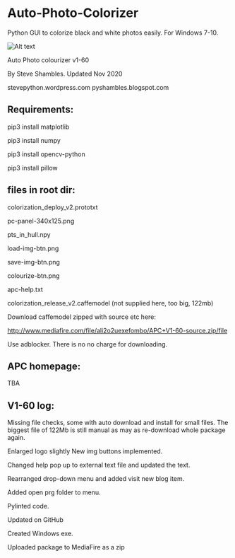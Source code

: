 # Auto-Photo-Colorizer
Python GUI to colorize black and white photos easily.
For Windows 7-10.


![Alt text](https://i.postimg.cc/FFfFq0Jd/screenshot-2020-11-05-at-02-25-16.png "Optional title")


Auto Photo colourizer v1-60

By Steve Shambles. Updated Nov 2020

stevepython.wordpress.com
pyshambles.blogspot.com


Requirements:
--------------
pip3 install matplotlib

pip3 install numpy

pip3 install opencv-python

pip3 install pillow


files in root dir:
------------------
colorization_deploy_v2.prototxt

pc-panel-340x125.png

pts_in_hull.npy

load-img-btn.png

save-img-btn.png

colourize-btn.png

apc-help.txt

colorization_release_v2.caffemodel (not supplied here, too big, 122mb)

Download caffemodel zipped with source etc here:

http://www.mediafire.com/file/ali2o2uexefombo/APC+V1-60-source.zip/file

Use adblocker. There is no no charge for downloading.


APC homepage:
-------------
TBA


V1-60 log:
----------
Missing file checks, some with auto download and install for small files.
The biggest file of 122Mb is still manual as may as re-download whole package again.

Enlarged logo slightly
New img buttons implemented.

Changed help pop up to external text file and updated the text.

Rearranged drop-down menu and added visit new blog item.

Added open prg folder to menu.

Pylinted code.

Updated on GitHub

Created Windows exe.

Uploaded package to MediaFire as a zip

